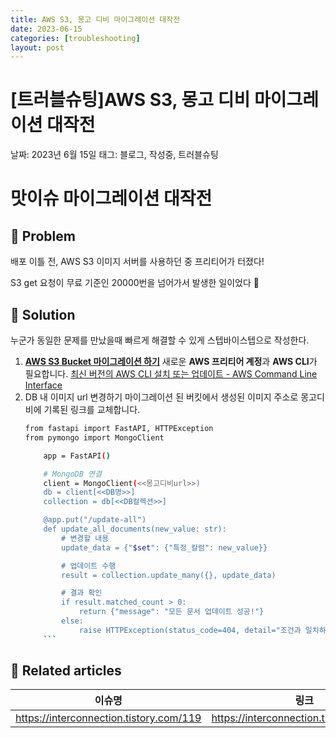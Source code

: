 ```yaml
---
title: AWS S3, 몽고 디비 마이그레이션 대작전
date: 2023-06-15
categories: [troubleshooting]
layout: post
---
```


# [트러블슈팅]AWS S3, 몽고 디비 마이그레이션 대작전

날짜: 2023년 6월 15일
태그: 블로그, 작성중, 트러블슈팅

# 맛이슈 마이그레이션 대작전

## 🤔 Problem

배포 이틀 전, AWS S3 이미지 서버를 사용하던 중 프리티어가 터졌다!

S3 get 요청이 무료 기준인 20000번을 넘어가서 발생한 일이었다 🥹

## 🌱 Solution

누군가 동일한 문제를 만났을때 빠르게 해결할 수 있게 스텝바이스텝으로 작성한다.

1.  **[AWS S3 Bucket 마이그레이션 하기](https://interconnection.tistory.com/119)**
    새로운 **AWS 프리티어 계정**과 **AWS CLI**가 필요합니다.
    [최신 버전의 AWS CLI 설치 또는 업데이트 - AWS Command Line Interface](https://docs.aws.amazon.com/ko_kr/cli/latest/userguide/getting-started-install.html)
2.  DB 내 이미지 url 변경하기
    마이그레이션 된 버킷에서 생성된 이미지 주소로 몽고디비에 기록된 링크를 교체합니다.
    ```bash
    from fastapi import FastAPI, HTTPException
    from pymongo import MongoClient

        app = FastAPI()

        # MongoDB 연결
        client = MongoClient(<<몽고디비url>>)
        db = client[<<DB명>>]
        collection = db[<<DB컬렉션>>]

        @app.put("/update-all")
        def update_all_documents(new_value: str):
            # 변경할 내용
            update_data = {"$set": {"특정_칼럼": new_value}}

            # 업데이트 수행
            result = collection.update_many({}, update_data)

            # 결과 확인
            if result.matched_count > 0:
                return {"message": "모든 문서 업데이트 성공!"}
            else:
                raise HTTPException(status_code=404, detail="조건과 일치하는 문서를 찾을 수 없습니다.")
        ```

## 📎 Related articles

| 이슈명                                  | 링크                                    |
| --------------------------------------- | --------------------------------------- |
| https://interconnection.tistory.com/119 | https://interconnection.tistory.com/119 |
